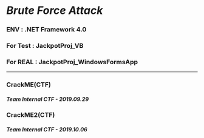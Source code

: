 # *Brute* *Force* *Attack*

### ENV : .NET Framework 4.0



### For Test : JackpotProj_VB



### For REAL : JackpotProj_WindowsFormsApp



---



### CrackME(CTF)

##### Team Internal CTF - 2019.09.29

### CrackME2(CTF)

##### Team Internal CTF - 2019.10.06

